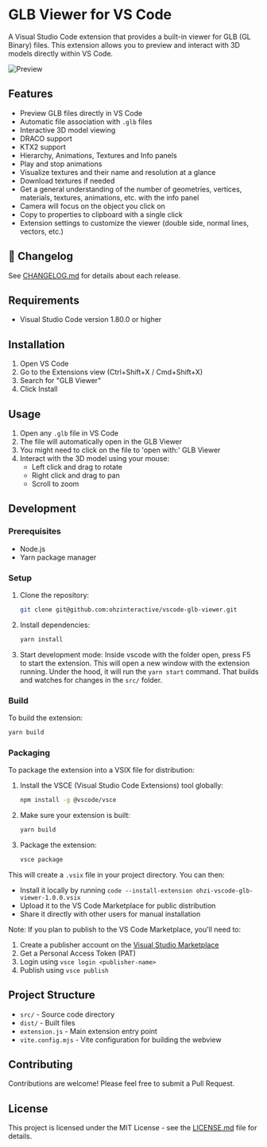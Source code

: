 # GLB Viewer for VS Code

A Visual Studio Code extension that provides a built-in viewer for GLB (GL Binary) files. This extension allows you to preview and interact with 3D models directly within VS Code.

![Preview](https://github.com/ohzinteractive/vscode-glb-viewer/blob/main/previews/preview-2.1.1.png?raw=true)


## Features

- Preview GLB files directly in VS Code
- Automatic file association with `.glb` files
- Interactive 3D model viewing
- DRACO support
- KTX2 support
- Hierarchy, Animations, Textures and Info panels
- Play and stop animations
- Visualize textures and their name and resolution at a glance
- Download textures if needed
- Get a general understanding of the number of geometries, vertices, materials, textures, animations, etc. with the info panel
- Camera will focus on the object you click on
- Copy to properties to clipboard with a single click
- Extension settings to customize the viewer (double side, normal lines, vectors, etc.)

## 📜 Changelog

See [CHANGELOG.md](./CHANGELOG.md) for details about each release.

## Requirements

- Visual Studio Code version 1.80.0 or higher

## Installation

1. Open VS Code
2. Go to the Extensions view (Ctrl+Shift+X / Cmd+Shift+X)
3. Search for "GLB Viewer"
4. Click Install

## Usage

1. Open any `.glb` file in VS Code
2. The file will automatically open in the GLB Viewer
3. You might need to click on the file to 'open with:' GLB Viewer
4. Interact with the 3D model using your mouse:
   - Left click and drag to rotate
   - Right click and drag to pan
   - Scroll to zoom

## Development

### Prerequisites

- Node.js
- Yarn package manager

### Setup

1. Clone the repository:
   ```bash
   git clone git@github.com:ohzinteractive/vscode-glb-viewer.git
   ```

2. Install dependencies:
   ```bash
   yarn install
   ```

3. Start development mode:
   Inside vscode with the folder open, press F5 to start the extension. This will open a new window with the extension running.
   Under the hood, it will run the `yarn start` command. That builds and watches for changes in the `src/` folder.

### Build

To build the extension:
```bash
yarn build
```

### Packaging

To package the extension into a VSIX file for distribution:

1. Install the VSCE (Visual Studio Code Extensions) tool globally:
   ```bash
   npm install -g @vscode/vsce
   ```

2. Make sure your extension is built:
   ```bash
   yarn build
   ```

3. Package the extension:
   ```bash
   vsce package
   ```

This will create a `.vsix` file in your project directory. You can then:
- Install it locally by running `code --install-extension ohzi-vscode-glb-viewer-1.0.0.vsix`
- Upload it to the VS Code Marketplace for public distribution
- Share it directly with other users for manual installation

Note: If you plan to publish to the VS Code Marketplace, you'll need to:
1. Create a publisher account on the [Visual Studio Marketplace](https://marketplace.visualstudio.com/manage)
2. Get a Personal Access Token (PAT)
3. Login using `vsce login <publisher-name>`
4. Publish using `vsce publish`

## Project Structure

- `src/` - Source code directory
- `dist/` - Built files
- `extension.js` - Main extension entry point
- `vite.config.mjs` - Vite configuration for building the webview

## Contributing

Contributions are welcome! Please feel free to submit a Pull Request.

## License

This project is licensed under the MIT License - see the [LICENSE.md](LICENSE.md) file for details.
